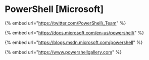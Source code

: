 # PowerShell \[Microsoft\]

{% embed url="https://twitter.com/PowerShell\_Team" %}

{% embed url="https://docs.microsoft.com/en-us/powershell/" %}

{% embed url="https://blogs.msdn.microsoft.com/powershell" %}

{% embed url="https://www.powershellgallery.com" %}

